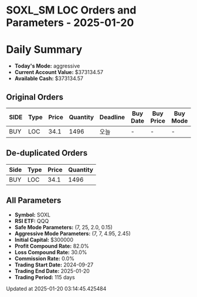 # SOXL_SM LOC Orders and Parameters - 2025-01-20

# Daily Summary

- **Today's Mode:** aggressive
- **Current Account Value:** $373134.57
- **Available Cash:** $373134.57

## Original Orders

| SIDE | Type | Price | Quantity | Deadline | Buy Date | Buy Price | Buy Mode |
|------|------|-------|----------|----------|----------|-----------|----------|
| BUY | LOC | 34.1 | 1496 | 오늘 | - | - | - |

## De-duplicated Orders

| Side | Type | Price | Quantity |
|------|------|-------|----------|
| BUY | LOC | 34.1 | 1496 |

## All Parameters

- **Symbol:** SOXL
- **RSI ETF:** QQQ
- **Safe Mode Parameters:** (7, 25, 2.0, 0.15)
- **Aggressive Mode Parameters:** (7, 7, 4.95, 2.45)
- **Initial Capital:** $300000
- **Profit Compound Rate:** 82.0%
- **Loss Compound Rate:** 30.0%
- **Commission Rate:** 0.0%
- **Trading Start Date:** 2024-09-27
- **Trading End Date:** 2025-01-20
- **Trading Period:** 115 days

Updated at 2025-01-20 03:14:45.425484
